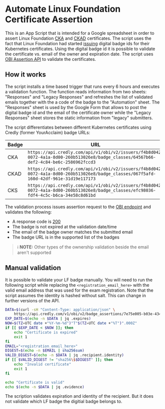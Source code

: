 # Automate Linux Foundation Certificate Assertion

This is an App Script that is intended for a Google spreadsheet in order to assert Linux Foundation  [CKA](https://training.linuxfoundation.org/certification/certified-kubernetes-administrator-cka/) and [CKAD](https://training.linuxfoundation.org/certification/certified-kubernetes-application-developer-ckad/) certificates.
The script uses the fact that Linux Foundation had started [issuing](https://training.linuxfoundation.org/badges/) digital badge ids for their Kubernetes certificates.
Using the digital badge id it is possible to validate the certificate vs. email of the owner and expiration date.
The script uses [OBI Assertion API](https://www.credly.com/docs/obi_specified_endpoints) to validate the certificates.

## How it works

The script installs a time based trigger that runs every 6 hours and executes a validation function.
The function reads information from two sheets: "Responses" and "Legacy Responses" and refreshes the list of validated emails together with the a code of the badge to the "Automation" sheet.
The "Responses" sheet is used by the Google Form that allows to post the digital badge id and the email of the certificate owner while the "Legacy Responses" sheet stores the static information from "legacy" submitters.

The script differentiates between different Kubernetes certificates using Credly (former YourAcclaim) badge URLs:

| Badge | URL |
|---|---|
| CKA  | `https://api.credly.com/api/v1/obi/v2/issuers/f4b8d042-0072-4a1a-8d00-260b513026e8/badge_classes/64567b66-def2-4c84-be6c-2586962fccd3` |
| CKAD | `https://api.credly.com/api/v1/obi/v2/issuers/f4b8d042-0072-4a1a-8d00-260b513026e8/badge_classes/067f5afd-160d-42df-961e-31d19e117173` |
| CKS  | `https://api.credly.com/api/v1/obi/v2/issuers/f4b8d042-0072-4a1a-8d00-260b513026e8/badge_classes/efc98036-fdf4-4c5c-b6ca-34e58c8d61bd` |

The validation process issues assertion request to the [OBI endpoint](https://www.credly.com/docs/obi_specified_endpoints#get-badge-assertion) and validates the following:

- A response code is [200](https://developer.mozilla.org/en-US/docs/Web/HTTP/Status/200)
- The badge is not expired at the validation date/time
- The email of the badge owner matches the submitted email
- The badge URL is in the supported list of the badges

> :information_source: **NOTE:** Other types of the ownership validation beside the email aren't supported

## Manual validation

It is possible to validate your LF badge manually. You will need to run the following script while replacing the `<registration_email_here>` with the valid email address that was used for the exam registration.
Note that the script assumes the identity is hashed without salt. This can change in further versions of the API.

```bash
DATA=$(curl -sH "Content-Type: application/json" \
    https://api.credly.com/v1/obi/v2/badge_assertions/7e75e005-b03e-4347-af3c-dcab5e629df2)
EXP_DATE=$(echo -n $DATA | jq .expires)
NOW=$(TZ=UTC date +"%Y-%m-%d")"T"$(TZ=UTC date +"%T")".000Z"
if [[ $EXP_DATE < $NOW ]]; then
    echo "Certificate is expired"
    exit 1
fi
EMAIL="<registration_email_here>"
DIGEST=$(echo -n $EMAIL | sha256sum)
VALID_DIGEST=$(echo -n $DATA | jq .recipient.identity)
if [[ $VALID_DIGEST != "sha256\$$DIGEST" ]]; then
    echo "Invalid certificate"
    exit 1
fi

echo "Certificate is valid"
echo $(echo -n $DATA | jq .evidence)
```

The scription validates expiration and identity of the recipient. But it does not validate which LF badge the digitial badge belongs to.
